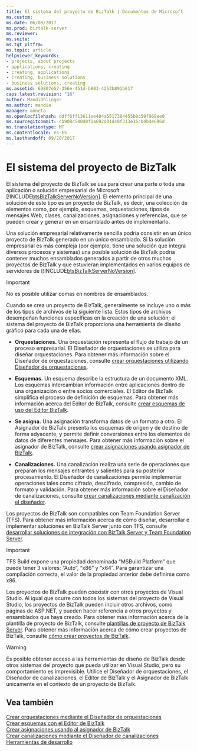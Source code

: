 ```yaml
---
title: El sistema del proyecto de BizTalk | Documentos de Microsoft
ms.custom: 
ms.date: 06/08/2017
ms.prod: biztalk-server
ms.reviewer: 
ms.suite: 
ms.tgt_pltfrm: 
ms.topic: article
helpviewer_keywords:
- projects, about projects
- applications, creating
- creating, applications
- creating, business solutions
- business solutions, creating
ms.assetid: 69807e57-356e-451d-b803-4253b891b617
caps.latest.revision: "16"
author: MandiOhlinger
ms.author: mandia
manager: anneta
ms.openlocfilehash: ddff6ff13611ee404a5517384455b0c59f968ee0
ms.sourcegitcommit: cb908c540d8f1a692d01dc8f313e16cb4b4e696d
ms.translationtype: MT
ms.contentlocale: es-ES
ms.lasthandoff: 09/20/2017
---
```

# <a name="about-the-biztalk-project-system"></a>El sistema del proyecto de BizTalk
El sistema del proyecto de BizTalk se usa para crear una parte o toda una aplicación o solución empresarial de Microsoft [!INCLUDE[btsBizTalkServerNoVersion](../includes/btsbiztalkservernoversion-md.md)]. El elemento principal de una solución de este tipo es un proyecto de BizTalk, es decir, una colección de elementos como, por ejemplo, esquemas, orquestaciones, tipos de mensajes Web, clases, canalizaciones, asignaciones y referencias, que se pueden crear y generar en un ensamblado antes de implementarlo.  
  
 Una solución empresarial relativamente sencilla podría consistir en un único proyecto de BizTalk generado en un único ensamblado. Si la solución empresarial es más compleja (por ejemplo, tiene una solución que integra diversos procesos y sistemas) una posible solución de BizTalk podría contener muchos ensamblados generados a partir de otros muchos proyectos de BizTalk y que estuvieran implementados en varios equipos de servidores de [!INCLUDE[btsBizTalkServerNoVersion](../includes/btsbiztalkservernoversion-md.md)].  
  
> [!IMPORTANT]
>  No es posible utilizar comas en nombres de ensamblados.  
  
 Cuando se crea un proyecto de BizTalk, generalmente se incluye uno o más de los tipos de archivos de la siguiente lista. Estos tipos de archivos desempeñan funciones específicas en la creación de una solución; el sistema del proyecto de BizTalk proporciona una herramienta de diseño gráfico para cada una de ellas.  
  
-   **Orquestaciones.** Una orquestación representa el flujo de trabajo de un proceso empresarial. El Diseñador de orquestaciones se utiliza para diseñar orquestaciones. Para obtener más información sobre el Diseñador de orquestaciones, consulte [crear orquestaciones utilizando Diseñador de orquestaciones](../core/creating-orchestrations-using-orchestration-designer.md).  
  
-   **Esquemas.** Un esquema describe la estructura de un documento XML. Los esquemas intercambian información entre aplicaciones dentro de una organización o entre socios comerciales. El Editor de BizTalk simplifica el proceso de definición de esquemas. Para obtener más información acerca del Editor de BizTalk, consulte [crear esquemas de uso del Editor BizTalk](../core/creating-schemas-using-biztalk-editor.md).  
  
-   **Se asigna.** Una asignación transforma datos de un formato a otro. El Asignador de BizTalk presenta los esquemas de origen y de destino de forma adyacente, y permite definir conversiones entre los elementos de datos de diferentes mensajes. Para obtener más información sobre el asignador de BizTalk, consulte [crear asignaciones usando asignador de BizTalk](../core/creating-maps-using-biztalk-mapper.md).  
  
-   **Canalizaciones.** Una canalización realiza una serie de operaciones que preparan los mensajes entrantes y salientes para su posterior procesamiento. El Diseñador de canalizaciones permite implementar operaciones tales como cifrado, descifrado, compresión, cambio de formato y validación. Para obtener más información sobre el Diseñador de canalizaciones, consulte [crear canalizaciones mediante canalización el diseñador](../core/creating-pipelines-using-pipeline-designer.md).  
  
 Los proyectos de BizTalk son compatibles con Team Foundation Server (TFS). Para obtener más información acerca de cómo diseñar, desarrollar e implementar soluciones en BizTalk Server junto con TFS, consulte [desarrollar soluciones de integración con BizTalk Server y Team Foundation Server](http://www.microsoft.com/downloads/details.aspx?FamilyID=ed7bd0ee-1385-4041-8f2a-354594ee88f3&DisplayLang=en).  
  
> [!IMPORTANT]
>  TFS Build expone una propiedad denominada “MSBuild Platform” que puede tener 3 valores: “Auto”, “x86” y “x64”. Para garantizar una compilación correcta, el valor de la propiedad anterior debe definirse como x86.  
  
 Los proyectos de BizTalk pueden coexistir con otros proyectos de Visual Studio. Al igual que ocurre con todos los sistemas del proyecto de Visual Studio, los proyectos de BizTalk pueden incluir otros archivos, como páginas de ASP.NET, y pueden hacer referencia a otros proyectos y ensamblados que haya creado. Para obtener más información acerca de la plantilla de proyecto de BizTalk, consulte [plantillas de proyecto de BizTalk Server](../core/biztalk-server-project-templates.md). Para obtener más información acerca de cómo crear proyectos de BizTalk, consulte [cómo crear proyectos de BizTalk](../core/how-to-create-biztalk-projects.md).  
  
> [!WARNING]
>  Es posible obtener acceso a las herramientas de diseño de BizTalk desde otros sistemas del proyecto que pueda utilizar en Visual Studio, pero su comportamiento es imprevisible. Utilice el Diseñador de orquestaciones, el Diseñador de canalizaciones, el Editor de BizTalk y el Asignador de BizTalk únicamente en el contexto de un proyecto de BizTalk.  
  
## <a name="see-also"></a>Vea también  
 [Crear orquestaciones mediante el Diseñador de orquestaciones](../core/creating-orchestrations-using-orchestration-designer.md)   
 [Crear esquemas con el Editor de BizTalk](../core/creating-schemas-using-biztalk-editor.md)   
 [Crear asignaciones usando al asignador de BizTalk](../core/creating-maps-using-biztalk-mapper.md)   
 [Crear canalizaciones mediante el Diseñador de canalizaciones](../core/creating-pipelines-using-pipeline-designer.md)   
 [Herramientas de desarrollo](../core/developer-tools.md)